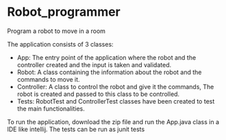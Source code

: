 # Robot_programmer
Program a robot to move in a room

The application consists of 3  classes:
 - App: The entry point of the application where the robot and the controller created and the input is taken and validated.
 - Robot: A class containing the information about the robot and the commands to move it.
 - Controller: A class to control the robot and give it the commands, The robot is created and passed to this class to be controlled.
 - Tests: RobotTest and ControllerTest classes have been created to test the main functionalities.

To run the application, download the zip file and run the App.java class in a IDE like intellij. 
The tests can be run as junit tests
